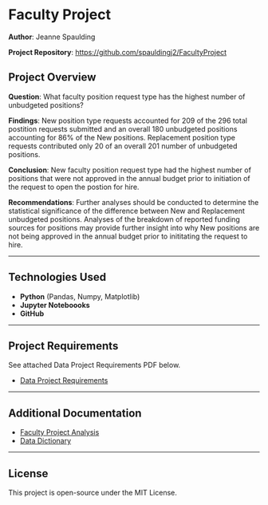 # Faculty Project

**Author**: Jeanne Spaulding

**Project Repository**: https://github.com/spauldingj2/FacultyProject

## Project Overview

**Question**:
    What faculty position request type has the highest number of unbudgeted positions?

**Findings**:
    New position type requests accounted for 209 of the 296 total postition requests submitted and an overall 180 unbudgeted positions accounting for 86% of the New positions.  Replacement position type requests contributed only 20 of an overall 201 number of unbudgeted positions.

**Conclusion**:
    New faculty position request type had the highest number of positions that were not approved in the annual budget prior to initiation of the request to open the postion for hire.

**Recommendations**:
    Further analyses should be conducted to determine the statistical significance of the difference between New and Replacement unbudgeted positions.  Analyses of the breakdown of reported funding sources for positions may provide further insight into why New positions are not being approved in the annual budget prior to inititating the request to hire.

---

## Technologies Used

- **Python** (Pandas, Numpy, Matplotlib)
- **Jupyter Noteboooks**
- **GitHub**

---

## Project Requirements

See attached Data Project Requirements PDF below.

- [Data Project Requirements](Data_project_requirements.pdf)

---

## Additional Documentation

- [Faculty Project Analysis](Faculty_Project.ipynb)
- [Data Dictionary](FacultyProject_DataDictionary.docx)

---

## License

This project is open-source under the MIT License.

